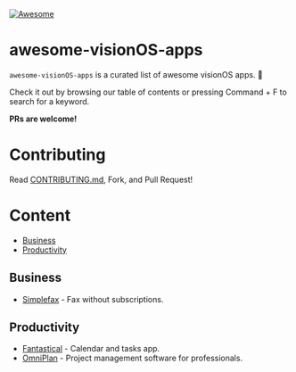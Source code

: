 <a href="https://awesome.re">
    <img src="https://awesome.re/badge.svg" alt="Awesome">
</a>

# awesome-visionOS-apps

`awesome-visionOS-apps` is a curated list of awesome visionOS apps. 🥽 

Check it out by browsing our table of contents or pressing Command + F to search for a keyword.

**PRs are welcome!**

# Contributing

Read [CONTRIBUTING.md](https://github.com/furnacecreek/awesome-visionOS-apps/blob/master/CONTRIBUTING.md), Fork, and Pull Request!

# Content

- [Business](#business)
- [Productivity](#productivity)

## Business

- [Simplefax](https://furnacecreek.org/simplefax/vision) - Fax without subscriptions.

## Productivity

- [Fantastical](https://flexibits.com/blog/2023/08/sneaking-a-peek-at-fantastical-on-apple-vision-pro/) - Calendar and tasks app.
- [OmniPlan](https://www.omnigroup.com/blog/omniplan-coming-to-apple-vision-pro) - Project management software for professionals.
